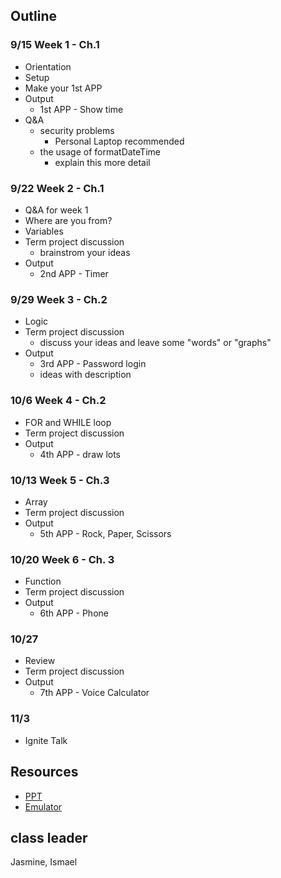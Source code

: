 ## Outline

### 9/15 Week 1 - Ch.1

  - Orientation
  - Setup
  - Make your 1st APP
  - Output
    - 1st APP - Show time
  - Q&A
    - security problems
      - Personal Laptop recommended
    - the usage of formatDateTime
      - explain this more detail

### 9/22 Week 2 - Ch.1

  - Q&A for week 1
  - Where are you from?
  - Variables
  - Term project discussion
    - brainstrom your ideas
  - Output
    - 2nd APP - Timer

### 9/29 Week 3 - Ch.2

  - Logic
  - Term project discussion
    - discuss your ideas and leave some "words" or "graphs"
  - Output
    - 3rd APP - Password login
    - ideas with description

### 10/6 Week 4 - Ch.2

  - FOR and WHILE loop
  - Term project discussion
  - Output
    - 4th APP - draw lots

### 10/13 Week 5 - Ch.3

  - Array
  - Term project discussion
  - Output
    - 5th APP - Rock, Paper, Scissors

### 10/20 Week 6 - Ch. 3

  - Function
  - Term project discussion
  - Output
    - 6th APP - Phone

### 10/27

  - Review
  - Term project discussion
  - Output
    - 7th APP - Voice Calculator

### 11/3

  - Ignite Talk

## Resources

- [PPT](https://drive.google.com/open?id=0B2FrbAspq4P-QVA5eVlZNkVxU3M)
- [Emulator](http://appinventor.mit.edu/explore/ai2/setup-emulator.html)

## class leader

Jasmine, Ismael